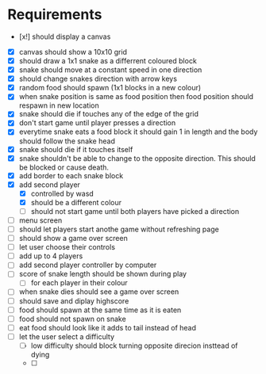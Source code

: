 # Requirements
- [x!] should display a canvas 
- [x] canvas should show a 10x10 grid 
- [x] should draw a 1x1 snake as a differrent coloured block 
- [x] snake should move at a constant speed in one direction
- [x] should change snakes direction with arrow keys 
- [x] random food should spawn (1x1 blocks in a new colour)
- [x] when snake position is same as food position then food position should respawn in new location
- [x] snake should die if touches any of the edge of the grid 
- [x] don't start game until player presses a direction
- [x] everytime snake eats a food block it should gain 1 in length and the body should follow the snake head
- [x] snake should die if it touches itself 
- [x] snake shouldn't be able to change to the opposite direction. This should be blocked or cause death. 
- [x] add border to each snake block
- [x] add second player
     - [x] controlled by wasd
     - [x] should be a different colour
     - [ ] should not start game until both players have picked a direction
- [ ] menu screen
- [ ] should let players start anothe game without refreshing page
- [ ] should show a game over screen
- [ ] let user choose their controls
- [ ] add up to 4 players
- [ ] add second player controller by computer
- [ ] score of snake length should be shown during play
    - [ ] for each player in their colour
- [ ] when snake dies should see a game over screen 
- [ ] should save and diplay highscore
- [ ] food should spawn at the same time as it is eaten
- [ ] food should not spawn on snake
- [ ] eat food should look like it adds to tail instead of head
- [ ] let the user select a difficulty
    - [ ] low difficulty should block turning opposite direcion insttead of dying 
    - [ ] 